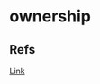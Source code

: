 # ownership

## Refs
[Link](https://rinthel.github.io/rust-lang-book-ko/ch04-01-what-is-ownership.html)